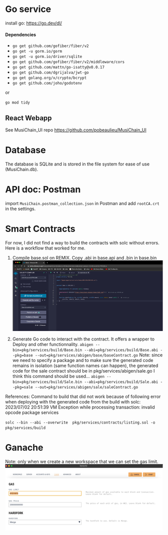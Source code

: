 
# Go service 
install go: https://go.dev/dl/

#### Dependencies
- `go get github.com/gofiber/fiber/v2`
- `go get -u gorm.io/gorm`
- `go get -u gorm.io/driver/sqlite`
- `go get github.com/gofiber/fiber/v2/middleware/cors`
- `go get github.com/mattn/go-isatty@v0.0.17` 
- `go get github.com/dgrijalva/jwt-go`
- `go get golang.org/x/crypto/bcrypt` 
- `go get github.com/joho/godotenv`

or 

`go mod tidy`

## React Webapp
See MusiChain_UI repo https://github.com/pobeaulieu/MusiChain_UI

# Database
The database is SQLite and is stored in the file system for ease of use (MusiChain.db). 

# API doc: Postman
import `MusiChain.postman_collection.json` in Postman and add `rootCA.crt` in the settings. 


# Smart Contracts

For now, I did not find a way to build the contracts with solc without errors.
Here is a workflow that worked for me. 

1. Compile base.sol on REMIX. Copy .abi in base.api and .bin in base.bin
![img.png](img.png)

2. Generate Go code to interact with the contract. It offers a wrapper to Deploy and other functionnality. 
`abigen --bin=pkg/services/build/Base.bin --abi=pkg/services/build/Base.abi --pkg=base --out=pkg/services/abigen/base/baseContract.go`
Note: since we need to specify a package and to make sure the generated code remains in isolation (same function names can happen), the generated code for the sale contract should be in pkg/services/abigen/sale.go 
I think this command should be used...
`abigen --bin=pkg/services/build/Sale.bin --abi=pkg/services/build/Sale.abi --pkg=sale --out=pkg/services/abigen/sale/saleContract.go`

References:
Command to build that did not work because of following error when deploying with the generated code from the build with solc:
2023/07/02 20:51:39 VM Exception while processing transaction: invalid opcode package services

`solc --bin --abi --overwrite  pkg/services/contracts/listing.sol -o pkg/services/build`

# Ganache

Note: only when we create a new workspace that we can set the gas limit. 
![img_3.png](img_3.png)